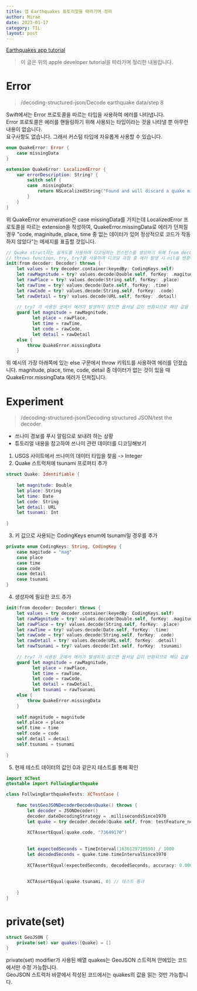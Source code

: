 ```yaml
---
title: 앱 Earthquakes 튜토리얼을 따라가며 정리
author: Mirae
date: 2023-01-17
category: TIL
layout: post
---
```


[Earthquakes app tutorial](https://developer.apple.com/tutorials/app-dev-training/decoding-structured-json)  
> 이 글은 위의 apple developer tutorial을 따라가며 정리한 내용입니다. 
  
  
  
# Error 
> /decoding-structured-json/Decode earthquake data/step 8  
  
  Swift에서는 Error 프로토콜을 따르는 타입을 사용하여 에러를 나타냅니다.  
  Error 프로토콜은 에러를 핸들링하기 위해 사용되는 타입이라는 것을 나타낼 뿐 아무런 내용이 없습니다.  
  요구사항도 없습니다. 그래서 커스텀 타입에 자유롭게 사용할 수 있습니다.  
    
```swift 
enum QuakeError: Error {
    case missingData
}

extension QuakeError: LocalizedError {
    var errorDescription: String? {
        switch self {
        case .missingData:
            return NSLocalizedString("Found and will discard a quake missing a valid code, magnitude, place, or time.", comment: "")
        }
    }
}
```  
  
  위 QuakeError enumeration은 case missingData를 가지는데 LocalizedError 프로토콜을 따르는 extension을 작성하여, QuakeError.missingData로 에러가 던져질 경우 "code, maginitude, place, time 중 없는 데이터가 있어 정상적으로 코드가 작동하지 않았다"는 메세지를 표출할 것입니다. 
  
```swift
// Quake struct라는 설계도를 사용하여 디코딩하는 인스턴스를 생성하기 위해 from decoder:_를 인자로 가지는 init 사용
// throws function, try, try?를 사용하여 디코딩 과정 중 에러 발생 시 nil을 반환하도록 처리함
init(from decoder: Decoder) throws {
    let values = try decoder.container(keyedBy: CodingKeys.self)
    let rawMagnitude = try? values.decode(Double.self, forKey: .magitude)
    let rawPlace = try? values.decode(String.self, forKey: .place)
    let rawTime = try? values.decode(Date.self, forKey: .time)
    let rawCode = try? values.decode(String.self, forKey: .code)
    let rawDetail = try? values.decode(URL.self, forKey: .detail)
    
    // try? 가 사용된 곳에서 에러가 발생하지 않으면 옵셔널 값이 반환되므로 해당 값을 unwrapping 함
    guard let magnitude = rawMagnitude,
          let place = rawPlace,
          let time = rawTime,
          let code = rawCode,
          let detail = rawDetail
    else {
        throw QuakeError.missingData
    }
```
  
위 예시의 가장 아래쪽에 있는 else 구문에서 throw 키워드를 사용하여 에러를 던졌습니다. magnitude, place, time, code, detail 중 데이터가 없는 것이 있을 때 QuakeError.missingData 에러가 던져집니다. 
  

# Experiment
> /decoding-structured-json/Decoding structured JSON/test the decoder

- 쓰나미 경보를 푸시 알림으로 보내려 하는 상황
- 튜토리얼 내용을 참고하여 쓰나미 관련 데이터를 디코딩해보기
  
1. USGS 사이트에서 쓰나미의 데이터 타입을 찾음 -> Integer
2. Quake 스트럭처에 tsunami 프로퍼티 추가

```swift
struct Quake: Identifiable {
    
    let magnitude: Double
    let place: String
    let time: Date
    let code: String
    let detail: URL
    let tsunami: Int
    
}
```
3. 키 값으로 사용되는 CodingKeys enum에 tsunami일 경우를 추가
```swift
private enum CodingKeys: String, CodingKey {
    case magitude = "mag"
    case place
    case time
    case code
    case detail
    case tsunami
}
```
4. 생성자에 필요한 코드 추가
```swift
init(from decoder: Decoder) throws {
    let values = try decoder.container(keyedBy: CodingKeys.self)
    let rawMagnitude = try? values.decode(Double.self, forKey: .magitude)
    let rawPlace = try? values.decode(String.self, forKey: .place)
    let rawTime = try? values.decode(Date.self, forKey: .time)
    let rawCode = try? values.decode(String.self, forKey: .code)
    let rawDetail = try? values.decode(URL.self, forKey: .detail)
    let rawTsunami = try? values.decode(Int.self, forKey: .tsunami)
    
    // try? 가 사용된 곳에서 에러가 발생하지 않으면 옵셔널 값이 반환되므로 해당 값을 unwrapping 함
    guard let magnitude = rawMagnitude,
          let place = rawPlace,
          let time = rawTime,
          let code = rawCode,
          let detail = rawDetail,
          let tsunami = rawTsunami
    else {
        throw QuakeError.missingData
    }
    
    self.magnitude = magnitude
    self.place = place
    self.time = time
    self.code = code
    self.detail = detail
    self.tsunami = tsunami
    
}
```
5. 현재 테스트 데이터의 값인 0과 같은지 테스트를 통해 확인 

```swift
import XCTest
@testable import FollwingEarthquake

class FollwingEarthquakeTests: XCTestCase {
    
    func testGeoJSONDecoderDecodesQuake() throws {
        let decoder = JSONDecoder()
        decoder.dateDecodingStrategy = .millisecondsSince1970
        let quake = try decoder.decode(Quake.self, from: testFeature_nc73649170)
        
        XCTAssertEqual(quake.code, "73649170")
        
        
        let expectedSeconds = TimeInterval(1636129710550) / 1000
        let decodedSeconds = quake.time.timeIntervalSince1970
        
        XCTAssertEqual(expectedSeconds, decodedSeconds, accuracy: 0.00001)
        
        
        XCTAssertEqual(quake.tsunami, 0) // 테스트 통과
        
    }
}
```
  
  
# private(set)
  
```swift 
struct GeoJSON {
    private(set) var quakes:[Quake] = []
}
```
  
  private(set) modifier가 사용된 배열 quakes는 GeoJSON 스트럭쳐 안에있는 코드에서만 수정 가능합니다.  
  GeoJSON 스트럭처 바깥에서 작성된 코드에서는 quakes의 값을 읽는 것만 가능합니다.

